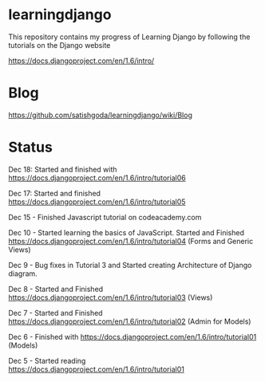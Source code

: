 # learningdjango

This repository contains my progress of Learning Django by following the tutorials on the Django website

https://docs.djangoproject.com/en/1.6/intro/

# Blog 

https://github.com/satishgoda/learningdjango/wiki/Blog

# Status

Dec 18: Started and finished with https://docs.djangoproject.com/en/1.6/intro/tutorial06

Dec 17: Started and finished https://docs.djangoproject.com/en/1.6/intro/tutorial05

Dec 15 - Finished Javascript tutorial on codeacademy.com

Dec 10 - Started learning the basics of JavaScript. Started and Finished https://docs.djangoproject.com/en/1.6/intro/tutorial04 (Forms and Generic Views)

Dec 9 - Bug fixes in Tutorial 3 and Started creating Architecture of Django diagram.

Dec 8 - Started and Finished https://docs.djangoproject.com/en/1.6/intro/tutorial03 (Views)

Dec 7 - Started and Finished https://docs.djangoproject.com/en/1.6/intro/tutorial02 (Admin for Models)

Dec 6 - Finished with https://docs.djangoproject.com/en/1.6/intro/tutorial01 (Models)

Dec 5 - Started reading https://docs.djangoproject.com/en/1.6/intro/tutorial01